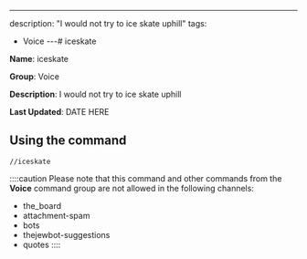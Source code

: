 ---
description: "I would not try to ice skate uphill"
tags:
  - Voice
---# iceskate

**Name**: iceskate

**Group**: Voice

**Description**: I would not try to ice skate uphill

**Last Updated**: DATE HERE

## Using the command

    //iceskate

::::caution Please note that this command and other commands from the **Voice** command group are not allowed in the following channels:
- the_board
- attachment-spam
- bots
- thejewbot-suggestions
- quotes
::::